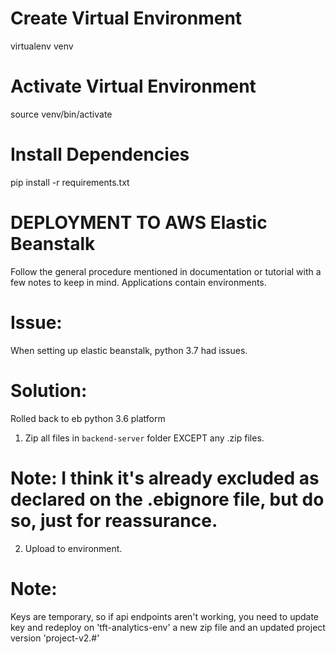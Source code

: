 # Create Virtual Environment
virtualenv venv

# Activate Virtual Environment
source venv/bin/activate

# Install Dependencies
pip install -r requirements.txt

# DEPLOYMENT TO AWS Elastic Beanstalk
Follow the general procedure mentioned in documentation or tutorial with a few notes
to keep in mind. Applications contain environments.

# Issue: 
When setting up elastic beanstalk, python 3.7 had issues. 
# Solution: 
Rolled back to eb python 3.6 platform

1. Zip all files in `backend-server` folder EXCEPT any .zip files.
# Note: I think it's already excluded as declared on the .ebignore file, but do so, just for reassurance.
2. Upload to environment.

# Note:
Keys are temporary, so if api endpoints aren't working,
you need to update key and redeploy on 'tft-analytics-env'
a new zip file and an updated project version 'project-v2.#'
